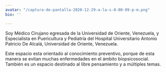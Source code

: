 ```yaml
---
avatar: "/captura-de-pantalla-2020-12-29-a-la-s-8-00-09-p-m.png"
bio: ''

---
```

Soy Médico Cirujano egresada de la Universidad de Oriente, Venezuela, y Especialista en Puericultura y Pediatría del Hospital Universitario Antonio Patricio De Alcalá, Universidad de Oriente, Venezuela.

Este espacio esta orientado al conocimiento preventivo, porque de esta manera se evitan muchas enfermedades en el ámbito biopsicosocial. También es un espacio destinado al libre pensamiento y a múltiples temas.